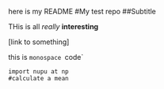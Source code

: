 here is my README
#My test repo
##Subtitle

THis is all *really* **interesting**

[link to something]

this is `monospace `code`

```
import nupu at np
#calculate a mean
```